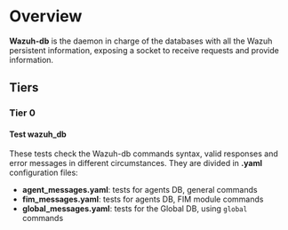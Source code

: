 # Overview

**Wazuh-db** is the daemon in charge of the databases with all the Wazuh persistent information, exposing a socket to receive requests and provide information.

## Tiers
### Tier 0
#### Test wazuh_db

These tests check the Wazuh-db commands syntax, valid responses and error messages in different circumstances. They are divided in **.yaml** configuration files:

- **agent_messages.yaml**: tests for agents DB, general commands
- **fim_messages.yaml**: tests for agents DB, FIM module commands
- **global_messages.yaml**: tests for the Global DB, using `global` commands